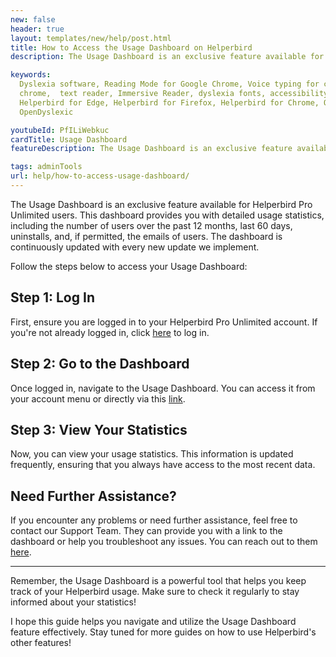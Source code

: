 ```yaml
---
new: false
header: true
layout: templates/new/help/post.html
title: How to Access the Usage Dashboard on Helperbird
description: The Usage Dashboard is an exclusive feature available for Helperbird Pro Unlimited users. This dashboard provides you with detailed usage statistics, including the number of users over the past 12 months, last 60 days, uninstalls, and, if permitted, the emails of users. The dashboard is continuously updated with every new update we implement.

keywords:
  Dyslexia software, Reading Mode for Google Chrome, Voice typing for chrome, Text to speech for
  chrome,  text reader, Immersive Reader, dyslexia fonts, accessibility software, dyslexia software,
  Helperbird for Edge, Helperbird for Firefox, Helperbird for Chrome, Opendyslexic for Chrome,
  OpenDyslexic

youtubeId: PfILiWebkuc
cardTitle: Usage Dashboard
featureDescription: The Usage Dashboard is an exclusive feature available for Helperbird Pro Unlimited users. This dashboard provides you with detailed usage statistics, including the number of users over the past 12 months, last 60 days, uninstalls, and, if permitted, the emails of users. The dashboard is continuously updated with every new update we implement.

tags: adminTools
url: help/how-to-access-usage-dashboard/
---
```




The Usage Dashboard is an exclusive feature available for Helperbird Pro Unlimited users. This dashboard provides you with detailed usage statistics, including the number of users over the past 12 months, last 60 days, uninstalls, and, if permitted, the emails of users. The dashboard is continuously updated with every new update we implement.

Follow the steps below to access your Usage Dashboard:

## Step 1: Log In
First, ensure you are logged in to your Helperbird Pro Unlimited account. If you're not already logged in, click [here](https://www.helperbird.com/login) to log in.

## Step 2: Go to the Dashboard
Once logged in, navigate to the Usage Dashboard. You can access it from your account menu or directly via this [link](https://www.helperbird.com/dashboard).

## Step 3: View Your Statistics
Now, you can view your usage statistics. This information is updated frequently, ensuring that you always have access to the most recent data.

## Need Further Assistance?
If you encounter any problems or need further assistance, feel free to contact our Support Team. They can provide you with a link to the dashboard or help you troubleshoot any issues. You can reach out to them [here](https://www.helperbird.com/contact).

---

Remember, the Usage Dashboard is a powerful tool that helps you keep track of your Helperbird usage. Make sure to check it regularly to stay informed about your statistics!

I hope this guide helps you navigate and utilize the Usage Dashboard feature effectively. Stay tuned for more guides on how to use Helperbird's other features!
